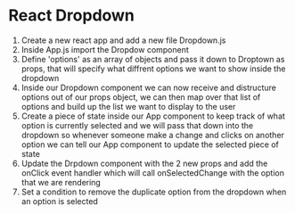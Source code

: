 # React Dropdown

1. Create a new react app and add a new file Dropdown.js 
2. Inside App.js import the Dropdow component
3. Define 'options' as an array of objects and pass it down to Droptown as props, that will specify what diffrent options we want to show inside the dropdown 
4. Inside our Dropdown component we can now receive and distructure options out of our props object, we can then map over that list of options and build up the list we want to display to the user
5. Create a piece of state inside our App component to keep track of what option is currently selected and we will pass that down into the dropdown so whenever someone make a change and clicks on another option we can tell our App component to update the selected piece of state
6. Update the Drpdown component with the 2 new props and add the onClick event handler which will call onSelectedChange with the option that we are rendering
7. Set a condition to remove the duplicate option from the dropdown when an option is selected


